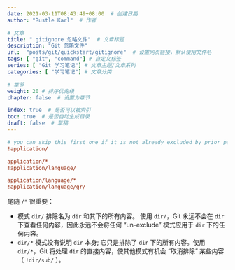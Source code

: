 ```yaml
---
date: 2021-03-11T08:43:49+08:00  # 创建日期
author: "Rustle Karl"  # 作者

# 文章
title: ".gitignore 忽略文件"  # 文章标题
description: "Git 忽略文件"
url:  "posts/git/quickstart/gitignore"  # 设置网页链接，默认使用文件名
tags: [ "git", "command"] # 自定义标签
series: [ "Git 学习笔记"] # 文章主题/文章系列
categories: [ "学习笔记"] # 文章分类

# 章节
weight: 20 # 排序优先级
chapter: false  # 设置为章节

index: true  # 是否可以被索引
toc: true  # 是否自动生成目录
draft: false  # 草稿
---
```


```ini
# you can skip this first one if it is not already excluded by prior patterns
!application/

application/*
!application/language/

application/language/*
!application/language/gr/
```

尾随 `/*` 很重要：

- 模式 `dir/` 排除名为 `dir` 和其下的所有内容。
使用 `dir/`，Git 永远不会在 `dir` 下查看任何内容，因此永远不会将任何 “un-exclude” 模式应用于 `dir` 下的任何内容。
- `dir/*` 模式没有说明 `dir` 本身; 它只是排除了 `dir` 下的所有内容。使用 `dir/*`，Git 将处理 `dir` 的直接内容，使其他模式有机会 “取消排除” 某些内容（ `!dir/sub/` ）。

